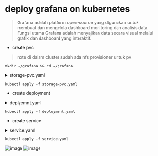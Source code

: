 # deploy grafana on kubernetes
> Grafana adalah platform open-source yang digunakan untuk membuat dan mengelola dashboard monitoring dan analisis data. Fungsi utama Grafana adalah menyajikan data secara visual melalui grafik dan dashboard yang interaktif.

- create pvc
 > note di dalam cluster sudah ada nfs provisioner untuk pv

```
mkdir ~/grafana && cd ~/grafana
```

<details><summary>storage-pvc.yaml</summary>

```
cat << 'EOF' > storage-pvc.yaml
apiVersion: v1
kind: PersistentVolumeClaim
metadata:
  namespace: monitoring
  name: grafana-pvc
spec:
  accessModes:
    - ReadWriteOnce
  resources:
    requests:
      storage: 10Gi
EOF
```
</details>

```
kubectl apply -f storage-pvc.yaml
```

- create deployment

<details><summary>deplyemnt.yaml</summary>

```
cat << 'EOF' > deployment.yaml
apiVersion: apps/v1
kind: Deployment
metadata:
  labels:
    app: grafana
  namespace: monitoring
  name: grafana
spec:
  selector:
    matchLabels:
      app: grafana
  template:
    metadata:
      labels:
        app: grafana
    spec:
      securityContext:
        fsGroup: 472
        supplementalGroups:
          - 0
      containers:
        - name: grafana
          image: grafana/grafana:8.4.4
          imagePullPolicy: IfNotPresent
          ports:
            - containerPort: 3000
              name: http-grafana
              protocol: TCP
          readinessProbe:
            failureThreshold: 3
            httpGet:
              path: /robots.txt
              port: 3000
              scheme: HTTP
            initialDelaySeconds: 10
            periodSeconds: 30
            successThreshold: 1
            timeoutSeconds: 2
          livenessProbe:
            failureThreshold: 3
            initialDelaySeconds: 30
            periodSeconds: 10
            successThreshold: 1
            tcpSocket:
              port: 3000
            timeoutSeconds: 1
          resources:
            requests:
              cpu: 250m
              memory: 750Mi
          volumeMounts:
            - mountPath: /mnt/grafana
              name: grafana-pv
      volumes:
        - name: grafana-pv
          persistentVolumeClaim:
            claimName: grafana-pvc
EOF
```
</details>

```
kubectl apply -f deployment.yaml
```

- create service

<details><summary>service.yaml</summary>

```
cat << 'EOF' > service.yaml
apiVersion: v1
kind: Service
metadata:
  name: grafana
  namespace: monitoring
spec:
  ports:
    - port: 3000
      protocol: TCP
      targetPort: http-grafana
  selector:
    app: grafana
  sessionAffinity: None
  type: NodePort
EOF
```
</details>

```
kubectl apply -f service.yaml
```

![image](https://github.com/galihtw04/setup-kubernetes/assets/96242740/75f3b3f6-94e5-4a14-b790-e064bbef05f4)
![image](https://github.com/galihtw04/setup-kubernetes/assets/96242740/5d6e17d7-26c2-4820-b329-50d38f5be618)
